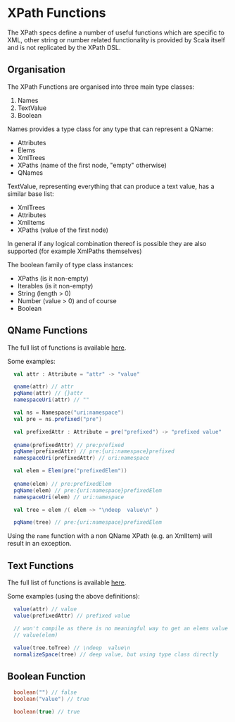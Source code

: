 # XPath Functions

The XPath specs define a number of useful functions which are specific to XML, other string or number related functionality is provided by Scala itself and is not replicated by the XPath DSL.

## Organisation

The XPath Functions are organised into three main type classes:

1. Names
2. TextValue
3. Boolean

Names provides a type class for any type that can represent a QName:

* Attributes
* Elems
* XmlTrees
* XPaths (name of the first node, "empty" otherwise)
* QNames

TextValue, representing everything that can produce a text value, has a similar base list:

* XmlTrees
* Attributes
* XmlItems
* XPaths (value of the first node)

In general if any logical combination thereof is possible they are also supported (for example XmlPaths themselves)

The boolean family of type class instances:

* XPaths (is it non-empty)
* Iterables (is it non-empty)
* String (length > 0)
* Number (value > 0)
and of course
* Boolean

## QName Functions

The full list of functions is available [here](../../site/scales-xml_{{site_scala_compat()}}/scaladocs/scales/xml/xpath/NameFunctions.html).

Some examples:

```scala
  val attr : Attribute = "attr" -> "value"

  qname(attr) // attr
  pqName(attr) // {}attr
  namespaceUri(attr) // ""

  val ns = Namespace("uri:namespace")
  val pre = ns.prefixed("pre")

  val prefixedAttr : Attribute = pre("prefixed") -> "prefixed value"
  
  qname(prefixedAttr) // pre:prefixed
  pqName(prefixedAttr) // pre:{uri:namespace}prefixed
  namespaceUri(prefixedAttr) // uri:namespace

  val elem = Elem(pre("prefixedElem"))
  
  qname(elem) // pre:prefixedElem
  pqName(elem) // pre:{uri:namespace}prefixedElem
  namespaceUri(elem) // uri:namespace

  val tree = elem /( elem ~> "\ndeep  value\n" )

  pqName(tree) // pre:{uri:namespace}prefixedElem
```

Using the `name` function with a non QName XPath (e.g. an XmlItem) will result in an exception.

## Text Functions

The full list of functions is available [here](../../site/scales-xml_{{site_scala_compat()}}/scaladocs/scales/xml/xpath/TextFunctions.html).

Some examples (using the above definitions):

```scala
  value(attr) // value
  value(prefixedAttr) // prefixed value

  // won't compile as there is no meaningful way to get an elems value
  // value(elem)

  value(tree.toTree) // \ndeep  value\n
  normalizeSpace(tree) // deep value, but using type class directly
```

## Boolean Function

```scala
  boolean("") // false
  boolean("value") // true

  boolean(true) // true
```